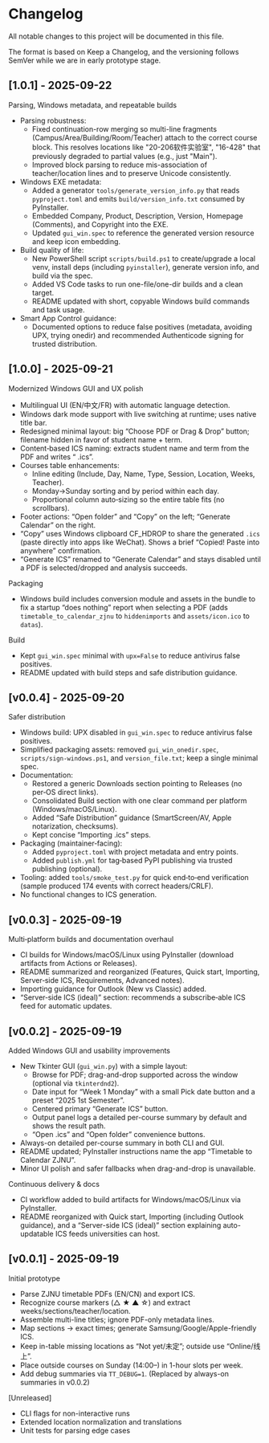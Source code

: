 # Changelog

All notable changes to this project will be documented in this file.

The format is based on Keep a Changelog, and the versioning follows SemVer while we are in early prototype stage.

## [1.0.1] - 2025-09-22

Parsing, Windows metadata, and repeatable builds

- Parsing robustness:
  - Fixed continuation-row merging so multi-line fragments (Campus/Area/Building/Room/Teacher) attach to the correct course block. This resolves locations like "20-206软件实验室", "16-428" that previously degraded to partial values (e.g., just "Main").
  - Improved block parsing to reduce mis-association of teacher/location lines and to preserve Unicode consistently.
- Windows EXE metadata:
  - Added a generator `tools/generate_version_info.py` that reads `pyproject.toml` and emits `build/version_info.txt` consumed by PyInstaller.
  - Embedded Company, Product, Description, Version, Homepage (Comments), and Copyright into the EXE.
  - Updated `gui_win.spec` to reference the generated version resource and keep icon embedding.
- Build quality of life:
  - New PowerShell script `scripts/build.ps1` to create/upgrade a local venv, install deps (including `pyinstaller`), generate version info, and build via the spec.
  - Added VS Code tasks to run one-file/one-dir builds and a clean target.
  - README updated with short, copyable Windows build commands and task usage.
- Smart App Control guidance:
  - Documented options to reduce false positives (metadata, avoiding UPX, trying onedir) and recommended Authenticode signing for trusted distribution.

## [1.0.0] - 2025-09-21

Modernized Windows GUI and UX polish

- Multilingual UI (EN/中文/FR) with automatic language detection.
- Windows dark mode support with live switching at runtime; uses native title bar.
- Redesigned minimal layout: big “Choose PDF or Drag & Drop” button; filename hidden in favor of student name + term.
- Content‑based ICS naming: extracts student name and term from the PDF and writes “<Student Name> <Term>.ics”.
- Courses table enhancements:
  - Inline editing (Include, Day, Name, Type, Session, Location, Weeks, Teacher).
  - Monday→Sunday sorting and by period within each day.
  - Proportional column auto‑sizing so the entire table fits (no scrollbars).
- Footer actions: “Open folder” and “Copy” on the left; “Generate Calendar” on the right.
- “Copy” uses Windows clipboard CF_HDROP to share the generated `.ics` (paste directly into apps like WeChat). Shows a brief “Copied! Paste into anywhere” confirmation.
- “Generate ICS” renamed to “Generate Calendar” and stays disabled until a PDF is selected/dropped and analysis succeeds.

Packaging

- Windows build includes conversion module and assets in the bundle to fix a startup “does nothing” report when selecting a PDF (adds `timetable_to_calendar_zjnu` to `hiddenimports` and `assets/icon.ico` to `datas`).

Build

- Kept `gui_win.spec` minimal with `upx=False` to reduce antivirus false positives.
- README updated with build steps and safe distribution guidance.

## [v0.0.4] - 2025-09-20

Safer distribution

- Windows build: UPX disabled in `gui_win.spec` to reduce antivirus false positives.
- Simplified packaging assets: removed `gui_win_onedir.spec`, `scripts/sign-windows.ps1`, and `version_file.txt`; keep a single minimal spec.
- Documentation:
  - Restored a generic Downloads section pointing to Releases (no per‑OS direct links).
  - Consolidated Build section with one clear command per platform (Windows/macOS/Linux).
  - Added “Safe Distribution” guidance (SmartScreen/AV, Apple notarization, checksums).
  - Kept concise “Importing .ics” steps.
- Packaging (maintainer‑facing):
  - Added `pyproject.toml` with project metadata and entry points.
  - Added `publish.yml` for tag‑based PyPI publishing via trusted publishing (optional).
- Tooling: added `tools/smoke_test.py` for quick end‑to‑end verification (sample produced 174 events with correct headers/CRLF).
- No functional changes to ICS generation.

## [v0.0.3] - 2025-09-19

Multi‑platform builds and documentation overhaul

- CI builds for Windows/macOS/Linux using PyInstaller (download artifacts from Actions or Releases).
- README summarized and reorganized (Features, Quick start, Importing, Server‑side ICS, Requirements, Advanced notes).
- Importing guidance for Outlook (New vs Classic) added.
- “Server‑side ICS (ideal)” section: recommends a subscribe‑able ICS feed for automatic updates.

## [v0.0.2] - 2025-09-19

Added Windows GUI and usability improvements

- New Tkinter GUI (`gui_win.py`) with a simple layout:
  - Browse for PDF; drag-and-drop supported across the window (optional via `tkinterdnd2`).
  - Date input for “Week 1 Monday” with a small Pick date button and a preset “2025 1st Semester”.
  - Centered primary “Generate ICS” button.
  - Output panel logs a detailed per-course summary by default and shows the result path.
  - “Open .ics” and “Open folder” convenience buttons.
- Always-on detailed per-course summary in both CLI and GUI.
- README updated; PyInstaller instructions name the app “Timetable to Calendar ZJNU”.
- Minor UI polish and safer fallbacks when drag-and-drop is unavailable.

Continuous delivery & docs

- CI workflow added to build artifacts for Windows/macOS/Linux via PyInstaller.
- README reorganized with Quick start, Importing (including Outlook guidance), and a “Server-side ICS (ideal)” section explaining auto-updatable ICS feeds universities can host.

## [v0.0.1] - 2025-09-19

Initial prototype

- Parse ZJNU timetable PDFs (EN/CN) and export ICS.
- Recognize course markers (△ ★ ▲ ☆) and extract weeks/sections/teacher/location.
- Assemble multi-line titles; ignore PDF-only metadata lines.
- Map sections → exact times; generate Samsung/Google/Apple-friendly ICS.
- Keep in-table missing locations as “Not yet/未定”; outside use “Online/线上”.
- Place outside courses on Sunday (14:00–) in 1-hour slots per week.
- Add debug summaries via `TT_DEBUG=1`. (Replaced by always-on summaries in v0.0.2)

[Unreleased]

- CLI flags for non-interactive runs
- Extended location normalization and translations
- Unit tests for parsing edge cases
